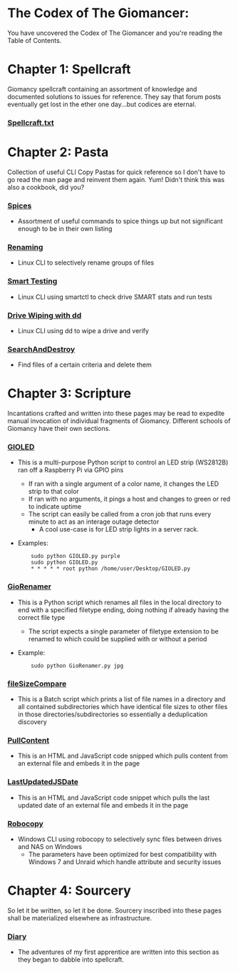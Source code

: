# The Codex of The Giomancer:
You have uncovered the Codex of The Giomancer and you're reading the Table of Contents.

# Chapter 1: Spellcraft
Giomancy spellcraft containing an assortment of knowledge and documented solutions to issues for reference. They say that forum posts eventually get lost in the ether one day...but codices are eternal.

### [Spellcraft.txt](Spellcraft.txt)

# Chapter 2: Pasta
Collection of useful CLI Copy Pastas for quick reference so I don't have to go read the man page and reinvent them again. Yum! Didn't think this was also a cookbook, did you?

### [Spices](Pasta/spices.sh)
* Assortment of useful commands to spice things up but not significant enough to be in their own listing
### [Renaming](Pasta/renaming.sh)
* Linux CLI to selectively rename groups of files
### [Smart Testing](Pasta/smart.sh)
* Linux CLI using smartctl to check drive SMART stats and run tests
### [Drive Wiping with dd](Pasta/zero.sh)
* Linux CLI using dd to wipe a drive and verify
### [SearchAndDestroy](Pasta/searchAndDestroy.sh)
* Find files of a certain criteria and delete them

# Chapter 3: Scripture
Incantations crafted and written into these pages may be read to expedite manual invocation of individual fragments of Giomancy. Different schools of Giomancy have their own sections.

### [GIOLED](Scripture/Python/GIOLED.py)
* This is a multi-purpose Python script to control an LED strip (WS2812B) ran off a Raspberry Pi via GPIO pins
  * If ran with a single argument of a color name, it changes the LED strip to that color
  * If ran with no arguments, it pings a host and changes to green or red to indicate uptime
  * The script can easily be called from a cron job that runs every minute to act as an interage outage detector
     * A cool use-case is for LED strip lights in a server rack.
* Examples:

          sudo python GIOLED.py purple
          sudo python GIOLED.py
          * * * * * root python /home/user/Desktop/GIOLED.py

### [GioRenamer](Scripture/Python/GioRenamer.py)
* This is a Python script which renames all files in the local directory to end with a specified filetype ending, doing nothing if already having the correct file type
  * The script expects a single parameter of filetype extension to be renamed to which could be supplied with or without a period
* Example:

          sudo python GioRenamer.py jpg
          
### [fileSizeCompare](Scripture/Batch/fileSizeCompare.bat)
* This is a Batch script which prints a list of file names in a directory and all contained subdirectories which have identical file sizes to other files in those directories/subdirectories so essentially a deduplication discovery

### [PullContent](Scripture/JavaScript/PullContent.js)
* This is an HTML and JavaScript code snipped which pulls content from an external file and embeds it in the page

### [LastUpdatedJSDate](Scripture/JavaScript/LastUpdatedJSDate.js)
* This is an HTML and JavaScript code snippet which pulls the last updated date of an external file and embeds it in the page

### [Robocopy](Scripture/CMD/Robocopy.cmd)
* Windows CLI using robocopy to selectively sync files between drives and NAS on Windows
   * The parameters have been optimized for best compatibility with Windows 7 and Unraid which handle attribute and security issues

# Chapter 4: Sourcery
So let it be written, so let it be done. Sourcery inscribed into these pages shall be materialized elsewhere as infrastructure.

### [Diary](Sourcery/diary.txt)
* The adventures of my first apprentice are written into this section as they began to dabble into spellcraft.
